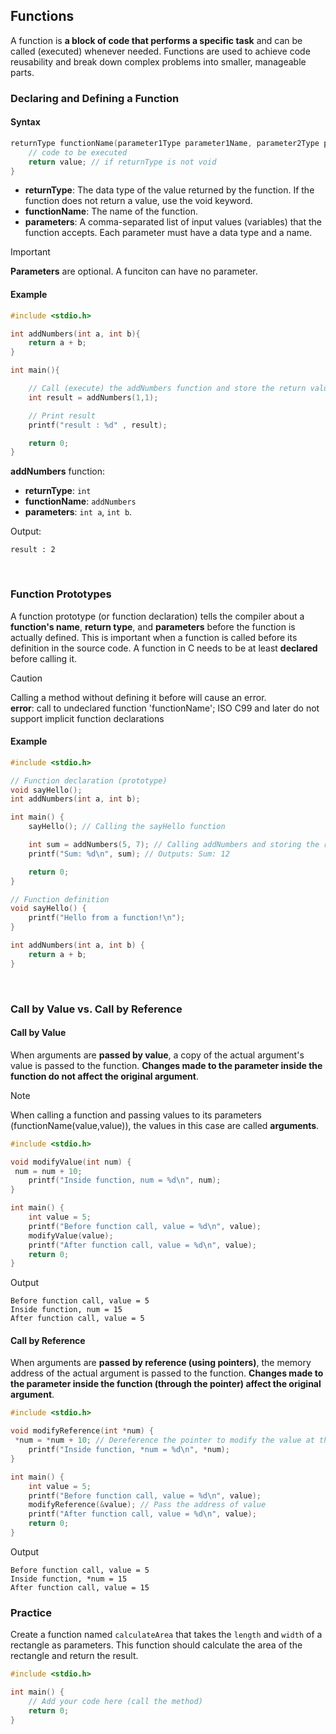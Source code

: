 ## Functions

A function is **a block of code that performs a specific task** and can be called (executed) whenever needed. Functions are used to achieve code reusability and break down complex problems into smaller, manageable parts.

### Declaring and Defining a Function
#### Syntax
```c
returnType functionName(parameter1Type parameter1Name, parameter2Type parameter2Name, ...) {
    // code to be executed
    return value; // if returnType is not void
}
```

*   **returnType**: The data type of the value returned by the function. If the function does not return a value, use the void keyword.
*   **functionName**: The name of the function.
*   **parameters**: A comma-separated list of input values (variables) that the function accepts. Each parameter must have a data type and a name.
> [!IMPORTANT]
> **Parameters** are optional. A funciton can have no parameter.

#### Example
```c
#include <stdio.h>

int addNumbers(int a, int b){
    return a + b;
}

int main(){

    // Call (execute) the addNumbers function and store the return value in result
    int result = addNumbers(1,1); 

    // Print result
    printf("result : %d" , result);

    return 0;
}
```

**addNumbers** function:
*   **returnType**: `int`
*   **functionName**: `addNumbers`
*   **parameters**: `int a`, `int b`.
    



Output:
```
result : 2
```
<br/>

### Function Prototypes

A function prototype (or function declaration) tells the compiler about a **function's name**, **return type**, and **parameters** before the function is actually defined. This is important when a function is called before its definition in the source code. A function in C needs to be at least **declared** before calling it.

> [!CAUTION]    
> Calling a method without defining it before will cause an error.    
> **error**: call to undeclared function 'functionName'; ISO C99 and later do not support implicit function declarations


#### Example

```c
#include <stdio.h>

// Function declaration (prototype)
void sayHello();
int addNumbers(int a, int b);

int main() {
    sayHello(); // Calling the sayHello function

    int sum = addNumbers(5, 7); // Calling addNumbers and storing the result
    printf("Sum: %d\n", sum); // Outputs: Sum: 12

    return 0;
}

// Function definition
void sayHello() {
    printf("Hello from a function!\n");
}

int addNumbers(int a, int b) {
    return a + b;
}
```      
<br/>


### Call by Value vs. Call by Reference

#### Call by Value
When arguments are **passed by value**, a copy of the actual argument's value is passed to the function. **Changes made to the parameter inside the function do not affect the original argument**.
> [!NOTE]
> When calling a function and passing values to its parameters (functionName(value,value)), the values in this case are called **arguments**.



```c
#include <stdio.h>

void modifyValue(int num) {
 num = num + 10;
    printf("Inside function, num = %d\n", num);
}

int main() {
    int value = 5;
    printf("Before function call, value = %d\n", value);
    modifyValue(value);
    printf("After function call, value = %d\n", value);
    return 0;
}
```

Output
```
Before function call, value = 5
Inside function, num = 15
After function call, value = 5
```

#### Call by Reference
When arguments are **passed by reference (using pointers)**, the memory address of the actual argument is passed to the function. **Changes made to the parameter inside the function (through the pointer) affect the original argument**.

```c
#include <stdio.h>

void modifyReference(int *num) {
 *num = *num + 10; // Dereference the pointer to modify the value at the address
    printf("Inside function, *num = %d\n", *num);
}

int main() {
    int value = 5;
    printf("Before function call, value = %d\n", value);
    modifyReference(&value); // Pass the address of value
    printf("After function call, value = %d\n", value);
    return 0;
}
```
Output
```
Before function call, value = 5
Inside function, *num = 15
After function call, value = 15
```

### Practice
Create a function named `calculateArea` that takes the `length` and `width` of a rectangle as parameters. This function should calculate the area of the rectangle and return the result.

```c
#include <stdio.h>

int main() {
    // Add your code here (call the method)
    return 0;
}
```
